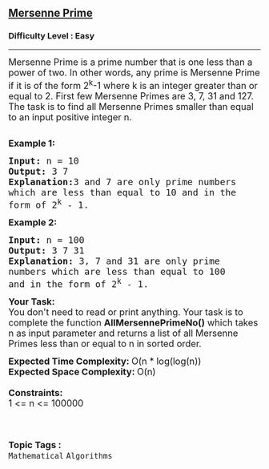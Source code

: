 <h2><a href="https://www.geeksforgeeks.org/problems/mersenne-prime1438/0">Mersenne Prime</a></h2><h3>Difficulty Level : Easy</h3><hr><div class="problems_problem_content__Xm_eO"><p><span style="font-size:18px">Mersenne Prime is a prime number that is one less than a power of two. In other words, any prime is Mersenne Prime if it is of the form 2<sup>k</sup>-1 where k is an integer greater than or equal to 2. First few Mersenne Primes are 3, 7, 31 and 127.<br>
The task is to find&nbsp;all Mersenne Primes smaller than equal to&nbsp;an input positive integer n.</span><br>
&nbsp;</p>

<p><span style="font-size:18px"><strong>Example 1:</strong></span></p>

<pre><span style="font-size:18px"><strong>Input: </strong>n = 10
<strong>Output: </strong>3 7
<strong>Explanation:</strong>3 and 7 are only prime numbers
which are less than equal to 10 and in the
form of 2<sup>k</sup>&nbsp;- 1. </span>
</pre>

<p><span style="font-size:18px"><strong>Example 2:</strong></span></p>

<pre><span style="font-size:18px"><strong>Input: </strong>n = 100
<strong>Output: </strong>3 7 31
<strong>Explanation: </strong>3, 7 and 31 are only prime
numbers which are less than equal to 100
and in the form of 2<sup>k</sup>&nbsp;- 1.</span>
</pre>

<p><span style="font-size:18px"><strong>Your Task:</strong><br>
You don't need to read or print anything. Your task is to complete the function <strong>AllMersennePrimeNo()</strong>&nbsp;which takes n as input parameter and returns a list of all Mersenne Primes less than or equal to n in sorted order.</span></p>

<p><span style="font-size:18px"><strong>Expected Time Complexity:&nbsp;</strong>O(n * log(log(n))<br>
<strong>Expected Space Complexity:&nbsp;</strong>O(n)<br>
<br>
<strong>Constraints:&nbsp;</strong><br>
1 &lt;= n &lt;= 100000&nbsp;</span><br>
&nbsp;</p>
</div><br><p><span style=font-size:18px><strong>Topic Tags : </strong><br><code>Mathematical</code>&nbsp;<code>Algorithms</code>&nbsp;